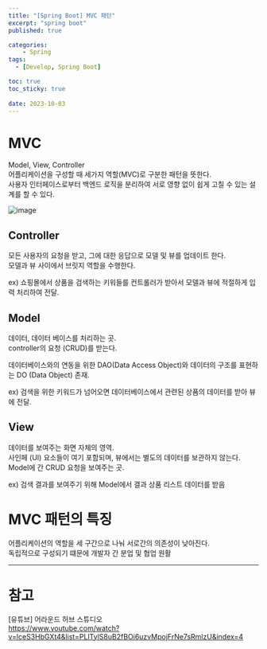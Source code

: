 ```yaml
---
title: "[Spring Boot] MVC 패턴"
excerpt: "spring boot"
published: true

categories:
    - Spring
tags:
  - [Develop, Spring Boot]

toc: true
toc_sticky: true
   
date: 2023-10-03
---
```


# MVC
Model, View, Controller  
어플리케이션을 구성할 때 세가지 역할(MVC)로 구분한 패턴을 뜻한다.  
사용자 인터페이스로부터 백엔드 로직을 분리하여 서로 영향 없이 쉽게 고칠 수 있는 설계를 할 수 있다.  

![image](https://github.com/ssoxong/ssoxong.github.io/assets/112956015/d92b4e43-b389-4f77-83ab-6ad1124802cc)

## Controller  
모든 사용자의 요청을 받고, 그에 대한 응답으로 모델 및 뷰를 업데이트 한다.  
모델과 뷰 사이에서 브릿지 역할을 수행한다.

ex) 쇼핑몰에서 상품을 검색하는 키워들를 컨트롤러가 받아서 모델과 뷰에 적절하게 입력 처리하여 전달.

## Model  
데이터, 데이터 베이스를 처리하는 곳.  
controller의 요청 (CRUD)를 받는다.  

데이터베이스와의 연동을 위한 DAO(Data Access Object)와 데이터의 구조를 표현하는 DO (Data Object) 존재.

ex) 검색을 위한 키워드가 넘어오면 데이터베이스에서 관련된 상품의 데이터를 받아 뷰에 전달.

## View  
데이터를 보여주는 화면 자체의 영역.  
사인페 (UI) 요소들이 여기 포함되며, 뷰에서는 별도의 데이터를 보관하지 않는다.  
Model에 간 CRUD 요청을 보여주는 곳.  

ex) 검색 결과를 보여주기 위해 Model에서 결과 상품 리스트 데이터를 받음

# MVC 패턴의 특징
어플리케이션의 역할을 세 구간으로 나눠 서로간의 의존성이 낮아진다.  
독립적으로 구성되기 떄문에 개발자 간 분업 및 협업 원활


---

# 참고
[유튜브] 어라운드 허브 스튜디오  
https://www.youtube.com/watch?v=lceS3HbGXt4&list=PLlTylS8uB2fBOi6uzvMpojFrNe7sRmlzU&index=4

